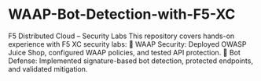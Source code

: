 # WAAP-Bot-Detection-with-F5-XC
F5 Distributed Cloud – Security Labs This repository covers hands-on experience with F5 XC security labs:  🔹 WAAP Security: Deployed OWASP Juice Shop, configured WAAP policies, and tested API protection. 🔹 Bot Defense: Implemented signature-based bot detection, protected endpoints, and validated mitigation.
